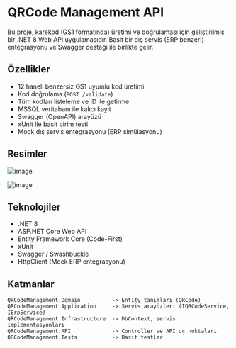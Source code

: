 # QRCode Management API

Bu proje, karekod (GS1 formatında) üretimi ve doğrulaması için geliştirilmiş bir .NET 8 Web API uygulamasıdır. Basit bir dış servis (ERP benzeri) entegrasyonu ve Swagger desteği ile birlikte gelir.

## Özellikler

- 12 haneli benzersiz GS1 uyumlu kod üretimi
- Kod doğrulama (`POST /validate`)
- Tüm kodları listeleme ve ID ile getirme
- MSSQL veritabanı ile kalıcı kayıt
- Swagger (OpenAPI) arayüzü
- xUnit ile basit birim testi
- Mock dış servis entegrasyonu (ERP simülasyonu)
  
## Resimler

![image](https://github.com/user-attachments/assets/e1671db3-f2ef-409e-ac80-82dc44aa3312)

![image](https://github.com/user-attachments/assets/877a867e-e4b8-49a4-beaa-de3b9f37d841)


## Teknolojiler

- .NET 8
- ASP.NET Core Web API
- Entity Framework Core (Code-First)
- xUnit
- Swagger / Swashbuckle
- HttpClient (Mock ERP entegrasyonu)

## Katmanlar

```text
QRCodeManagement.Domain          -> Entity tanımları (QRCode)
QRCodeManagement.Application     -> Servis arayüzleri (IQRCodeService, IErpService)
QRCodeManagement.Infrastructure  -> DbContext, servis implementasyonları
QRCodeManagement.API             -> Controller ve API uç noktaları
QRCodeManagement.Tests           -> Basit testler

